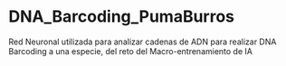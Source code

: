 # DNA_Barcoding_PumaBurros
Red Neuronal utilizada para analizar cadenas de ADN para realizar DNA Barcoding a una especie, del reto del Macro-entrenamiento de IA 
